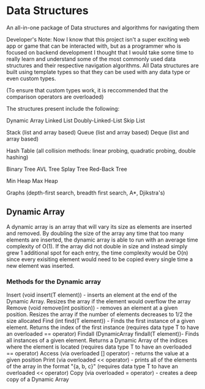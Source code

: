 # Data Structures

 An all-in-one package of Data structures and algorithms for navigating them

 Developer's Note: Now I know that this project isn't a super exciting web app or game that can be interacted with, but as a programmer who is focused on backend development I thought that I would take some time to really learn and understand some of the most commonly used data structures and their respective navigation algorithms. All Data structures are built using template types so that they can be used with any data type or even custom types. 
 
 (To ensure that custom types work, it is reccommended that the comparison operators are overloaded)
 

 The structures present include the following:

 Dynamic Array
 Linked List
 Doubly-Linked-List
 Skip List

 Stack (list and array based)
 Queue (list and array based)
 Deque (list and array based)

 Hash Table (all collision methods: linear probing, quadratic probing, double hashing)

 Binary Tree
 AVL Tree
 Splay Tree
 Red-Back Tree

 Min Heap
 Max Heap

 Graphs (depth-first search, breadth first search, A*, Djikstra's)

## Dynamic Array

 A dynamic array is an array that will vary its size as elements are inserted and removed. By doubling the size of the array any time that too many elements are inserted, the dynamic array is able to run with an average time complexity of O(1). If the array did not double in size and instead simply grew 1 additional spot for each entry, the time complexity would be O(n) since every exisiting element would need to be copied every single time a new element was inserted.

 ### Methods for the Dynamic array
 
 Insert (void insert(T element)) - inserts an element at the end of the Dynamic Array. Resizes the array if the element would overflow the array
 Remove (void remove(int position)) - removes an element at a given position. Resizes the array if the number of elements decreases to 1/2 the size allocated
 Find (int find(T element)) - Finds the first instance of a given element. Returns the index of the first instance (requires data type T to have an overloaded == operator)
 Findall (DynamicArray<int> findall(T element))- Finds all instances of a given element. Returns a Dynamic Array of the indices where the element is located (requires data type T to have an overloaded == operator)
 Access (via overloaded [] operator) - returns the value at a given position
 Print (via overloaded << operator) - prints all of the elements of the array in the format "{a, b, c}" (requires data type T to have an overloaded << operator)
 Copy (via overloaded = operator) - creates a deep copy of a Dynamic Array
 
 
